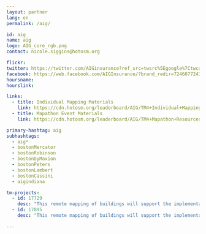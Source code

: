```yaml
---
layout: partner
lang: en
permalink: /aig/

id: aig
name: aig
logo: AIG_core_rgb.png
contact: nicole.siggins@hotosm.org

flickr: 
twitter: https://twitter.com/AIGinsurance?ref_src=twsrc%5Egoogle%7Ctwcamp%5Eserp%7Ctwgr%5Eauthor
facebook: https://web.facebook.com/AIGInsurance/?brand_redir=724607724392388
hoursname:
hourslink:

links:
  - title: Individual Mapping Materials
    link: https://cdn.hotosm.org/leaderboard/AIG/TM4+Individual+Mapping+Materials+v2.zip
  - title: Mapathon Event Materials
    link: https://cdn.hotosm.org/leaderboard/AIG/TM4+Mapathon+Resources+v2.zip

primary-hashtag: aig
subhashtags:
  - aig*
  - bostonMercator
  - bostonRobinson
  - bostonDyMaxion
  - bostonPeters
  - bostonLambert
  - bostonCassini
  - aigindiana

tm-projects:
  - id: 17729
    desc: "This remote mapping of buildings will support the implementation of planned activities and largely the generation of data for humanitarian activities in the identified provinces."
  - id: 17895
    desc: "This remote mapping of buildings will support the implementation of planned activities and largely the generation of data for humanitarian activities in the identified provinces."
    
---
```

